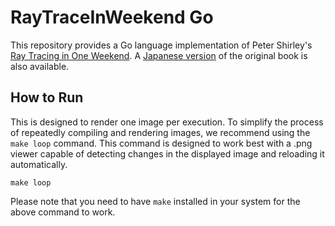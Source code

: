 # RayTraceInWeekend Go

This repository provides a Go language implementation of Peter Shirley's [Ray Tracing in One Weekend](https://raytracing.github.io/). A [Japanese version](https://inzkyk.xyz/ray_tracing_in_one_weekend/) of the original book is also available.

## How to Run

This is designed to render one image per execution. To simplify the process of repeatedly compiling and rendering images, we recommend using the `make loop` command. This command is designed to work best with a .png viewer capable of detecting changes in the displayed image and reloading it automatically.

```shell
make loop
```

Please note that you need to have `make` installed in your system for the above command to work.
